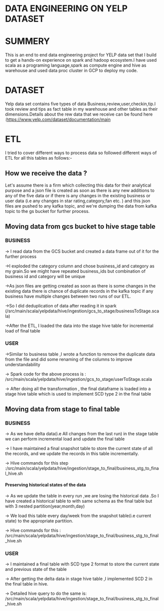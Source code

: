  # DATA ENGINEERING ON YELP DATASET






# SUMMERY

This is an end to end data engineering project for YELP data set  that I build to get a hands-on experience on spark and
hadoop ecosystem.I have used scala as a programing language,spark as compute engine and hive as warehouse and used 
data proc cluster in GCP to deploy my code. 

# DATASET

Yelp data set contains five types of data Business,review,user,checkin,tip.I took review and tips as fact table in my 
warehouse and other tables as their dimensions.Details about the rew data that we receive can be found here :https://www.yelp.com/dataset/documentation/main

# ETL 
I tried to cover different ways to process data so followed different ways of ETL for all this tables as follows:-

## How we receive the data ?

Let's assume there is a firm which collecting this data for their analytical purpose and a json file is created as soon 
as there is any new additions  to any of the five data or if there is any changes in the existing business or user data 
(i.e any changes in star rating,category,fan etc. )  and this json files are pushed to any kafka topic, and we're
dumping the data from kafka topic to the gs bucket for further process.


## Moving data from gcs bucket to hive stage table

###  BUSINESS
-> I read data from the GCS bucket and created a data frame out of it for the further process

->I exploded the category column and chose business_id and category as my grain.So we might have repeated business_ids 
  but combination of business id and category will be unique

->As json files are getting created as soon as there is some changes in the existing data there is chance of duplicate 
  records in the kafka topic if any business have multiple changes between two runs of our ETL.

->So I did deduplication of data after reading it in spark 
(/src/main/scala/yelpdata/hive/ingestion/gcs_to_stage/businessToStage.scala)

->After the ETL, I loaded the data into the stage hive table for incremental load of final table


### USER

->Similar to business table ,I wrote a function to  remove the duplicate data from the file and did some renaming of the 
columns to improve understandability 

-> Spark code for the above process is : /src/main/scala/yelpdata/hive/ingestion/gcs_to_stage/userToStage.scala

-> After doing all the transformation , the final dataframe is loaded into a stage hive table which is used to implement
SCD type 2 in the final table


## Moving data from stage to final table

### BUSINESS

-> As we have delta data(i.e All changes from the last run) in the stage table we can perform incremental load and
update the final table

-> I have maintained a final snapshot table to store the current state of all the records, and we update the records in 
this table incrementally.

-> Hive commands for this step :/src/main/scala/yelpdata/hive/ingestion/stage_to_final/business_stg_to_final_hive.sh

#### Preserving historical states of the data

-> As we update the table in every run ,we are losing the historical data .So I have created a historical table to
with same schema as the final table but with 3 nested partition(year,month,day)

-> We load this table every day/week from the snapshot table(i.e current state) to the appropriate partition.

-> Hive commands for this : /src/main/scala/yelpdata/hive/ingestion/stage_to_final/business_stg_to_final_hive.sh

### USER

-> I maintained a final table with SCD type 2 format to store the current state and previous state of the table

-> After getting the delta data in stage hive table ,I implemented SCD 2 in the final table in hive.

-> Detailed hive query to do the same is: /src/main/scala/yelpdata/hive/ingestion/stage_to_final/business_stg_to_final_hive.sh

















